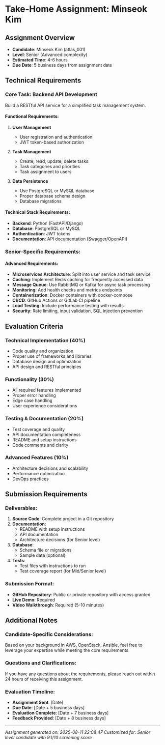 # Take-Home Assignment: Minseok Kim

## Assignment Overview
- **Candidate**: Minseok Kim (atlas_001)
- **Level**: Senior (Advanced complexity)
- **Estimated Time**: 4-6 hours
- **Due Date**: 5 business days from assignment date

## Technical Requirements

### Core Task: Backend API Development
Build a RESTful API service for a simplified task management system.

#### Functional Requirements:
1. **User Management**
   - User registration and authentication
   - JWT token-based authorization

2. **Task Management**
   - Create, read, update, delete tasks
   - Task categories and priorities
   - Task assignment to users

3. **Data Persistence**
   - Use PostgreSQL or MySQL database
   - Proper database schema design
   - Database migrations

#### Technical Stack Requirements:
- **Backend**: Python (FastAPI/Django)
- **Database**: PostgreSQL or MySQL
- **Authentication**: JWT tokens
- **Documentation**: API documentation (Swagger/OpenAPI)

### Senior-Specific Requirements:

#### Advanced Requirements:
- **Microservices Architecture**: Split into user service and task service
- **Caching**: Implement Redis caching for frequently accessed data
- **Message Queue**: Use RabbitMQ or Kafka for async task processing
- **Monitoring**: Add health checks and metrics endpoints
- **Containerization**: Docker containers with docker-compose
- **CI/CD**: GitHub Actions or GitLab CI pipeline
- **Load Testing**: Include performance testing with results
- **Security**: Rate limiting, input validation, SQL injection prevention

## Evaluation Criteria

### Technical Implementation (40%)
- Code quality and organization
- Proper use of frameworks and libraries
- Database design and optimization
- API design and RESTful principles

### Functionality (30%)
- All required features implemented
- Proper error handling
- Edge case handling
- User experience considerations

### Testing & Documentation (20%)
- Test coverage and quality
- API documentation completeness
- README and setup instructions
- Code comments and clarity

### Advanced Features (10%)
- Architecture decisions and scalability
- Performance optimization
- DevOps practices

## Submission Requirements

### Deliverables:
1. **Source Code**: Complete project in a Git repository
2. **Documentation**: 
   - README with setup instructions
   - API documentation
   - Architecture decisions (for Senior level)
3. **Database**: 
   - Schema file or migrations
   - Sample data (optional)
4. **Tests**: 
   - Test files with instructions to run
   - Test coverage report (for Mid/Senior level)

### Submission Format:
- **GitHub Repository**: Public or private repository with access granted
- **Live Demo**: Required
- **Video Walkthrough**: Required (5-10 minutes)

## Additional Notes

### Candidate-Specific Considerations:
Based on your background in AWS, OpenStack, Ansible, feel free to leverage your expertise while meeting the core requirements.

### Questions and Clarifications:
If you have any questions about the requirements, please reach out within 24 hours of receiving this assignment.

### Evaluation Timeline:
- **Assignment Sent**: [Date]
- **Due Date**: [Date + 5 business days]
- **Evaluation Complete**: [Date + 7 business days]
- **Feedback Provided**: [Date + 8 business days]

---
*Assignment generated on: 2025-08-11 22:08:47*
*Customized for: Senior level candidate with 9.1/10 screening score*
